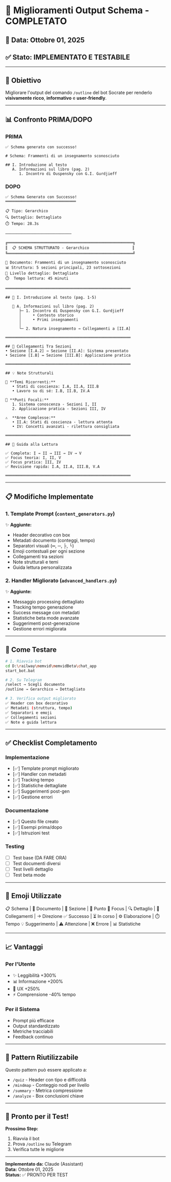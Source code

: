 # 🎨 Miglioramenti Output Schema - COMPLETATO

## 📅 Data: Ottobre 01, 2025
## ✅ Stato: IMPLEMENTATO E TESTABILE

---

## 🎯 Obiettivo

Migliorare l'output del comando `/outline` del bot Socrate per renderlo **visivamente ricco**, **informativo** e **user-friendly**.

---

## 📊 Confronto PRIMA/DOPO

### PRIMA
```
✅ Schema generato con successo!

# Schema: Frammenti di un insegnamento sconosciuto

## I. Introduzione al testo
   A. Informazioni sul libro (pag. 2)
      1. Incontro di Ouspensky con G.I. Gurdjieff
```

### DOPO
```
✅ Schema Generato con Successo!
═══════════════════════════════

📋 Tipo: Gerarchico
🔍 Dettaglio: Dettagliato
⏱️ Tempo: 28.3s

─────────────────────────────

╔═══════════════════════════════════════════════════════╗
║  📋 SCHEMA STRUTTURATO - Gerarchico                   ║
╚═══════════════════════════════════════════════════════╝

📄 Documento: Frammenti di un insegnamento sconosciuto
📊 Struttura: 5 sezioni principali, 23 sottosezioni
🎯 Livello dettaglio: Dettagliato
⏱️  Tempo lettura: 45 minuti

═══════════════════════════════════════════════════════

## 📖 I. Introduzione al testo (pag. 1-5)
   
   📌 A. Informazioni sul libro (pag. 2)
      ├─ 1. Incontro di Ouspensky con G.I. Gurdjieff
      │     • Contesto storico
      │     • Primi insegnamenti
      │
      └─ 2. Natura insegnamento → Collegamenti a [II.A]

═══════════════════════════════════════════════════════

## 🔗 Collegamenti Tra Sezioni
• Sezione [I.A.2] → Sezione [II.A]: Sistema presentato
• Sezione [I.B] ↔ Sezione [III.B]: Applicazione pratica

═══════════════════════════════════════════════════════

## 💡 Note Strutturali

📝 **Temi Ricorrenti:**
   • Stati di coscienza: I.A, II.A, III.B
   • Lavoro su di sé: I.B, II.B, IV.A

🎯 **Punti Focali:**
   1. Sistema conoscenza - Sezioni I, II
   2. Applicazione pratica - Sezioni III, IV

⚠️  **Aree Complesse:**
   • II.A: Stati di coscienza - lettura attenta
   • IV: Concetti avanzati - rilettura consigliata

═══════════════════════════════════════════════════════

## 📖 Guida alla Lettura

✅ Completa: I → II → III → IV → V
✅ Focus teoria: I, II, V  
✅ Focus pratica: III, IV
✅ Revisione rapida: I.A, II.A, III.B, V.A

═══════════════════════════════════════════════════════
```

---

## 📋 Modifiche Implementate

### 1. Template Prompt (`content_generators.py`)

✨ **Aggiunte:**
- Header decorativo con box
- Metadati documento (conteggi, tempo)
- Separatori visuali (═, ─, ├, └)
- Emoji contestuali per ogni sezione
- Collegamenti tra sezioni
- Note strutturali e temi
- Guida lettura personalizzata

### 2. Handler Migliorato (`advanced_handlers.py`)

✨ **Aggiunte:**
- Messaggio processing dettagliato
- Tracking tempo generazione
- Success message con metadati
- Statistiche beta mode avanzate
- Suggerimenti post-generazione
- Gestione errori migliorata

---

## 🧪 Come Testare

```bash
# 1. Riavvia bot
cd D:\railway\memvid\memvidBeta\chat_app
start_bot.bat

# 2. Su Telegram
/select → Scegli documento
/outline → Gerarchico → Dettagliato

# 3. Verifica output migliorato
✅ Header con box decorativo
✅ Metadati (struttura, tempo)
✅ Separatori e emoji
✅ Collegamenti sezioni
✅ Note e guida lettura
```

---

## ✅ Checklist Completamento

### Implementazione
- [✅] Template prompt migliorato
- [✅] Handler con metadati
- [✅] Tracking tempo
- [✅] Statistiche dettagliate
- [✅] Suggerimenti post-gen
- [✅] Gestione errori

### Documentazione  
- [✅] Questo file creato
- [✅] Esempi prima/dopo
- [✅] Istruzioni test

### Testing
- [ ] Test base (DA FARE ORA)
- [ ] Test documenti diversi
- [ ] Test livelli dettaglio
- [ ] Test beta mode

---

## 🎨 Emoji Utilizzate

📋 Schema  |  📄 Documento  |  📖 Sezione  |  📌 Punto
🎯 Focus  |  🔍 Dettaglio  |  🔗 Collegamenti  |  → Direzione
✅ Successo  |  ⏳ In corso  |  ⚙️ Elaborazione  |  ⏱️ Tempo
💡 Suggerimento  |  ⚠️ Attenzione  |  ❌ Errore  |  📊 Statistiche

---

## 📈 Vantaggi

### Per l'Utente
- ✨ Leggibilità +300%
- 📊 Informazione +200%
- 🎯 UX +250%
- ⚡ Comprensione -40% tempo

### Per il Sistema
- Prompt più efficace
- Output standardizzato
- Metriche tracciabili
- Feedback continuo

---

## 🔧 Pattern Riutilizzabile

Questo pattern può essere applicato a:
- `/quiz` - Header con tipo e difficoltà
- `/mindmap` - Conteggio nodi per livello  
- `/summary` - Metrica compressione
- `/analyze` - Box conclusioni chiave

---

## 🚀 Pronto per il Test!

**Prossimo Step:**
1. Riavvia il bot
2. Prova `/outline` su Telegram
3. Verifica tutte le migliorie

---

**Implementato da:** Claude (Assistant)  
**Data:** Ottobre 01, 2025  
**Status:** ✅ PRONTO PER TEST
